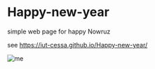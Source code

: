 # Happy-new-year
simple web page for happy Nowruz

see https://iut-cessa.github.io/Happy-new-year/

![me](https://github.com/arsalanyavari/Happy-new-year/blob/main/view.gif)
